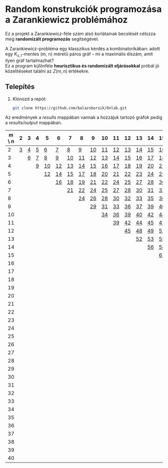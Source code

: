 # Random konstrukciók programozása a Zarankiewicz problémához

Ez a projekt a Zarankiewicz-féle szám alsó korlátainak becslését célozza meg **randomizált programozás** segítségével.

A Zarankiewicz-probléma egy klasszikus kérdés a kombinatorikában: adott egy $K_{s,t}$-mentes (m, n) méretű páros gráf – mi a maximális élszám, amit ilyen gráf tartalmazhat?  
Ez a program különféle **heurisztikus és randomizált eljárásokkal** próbál jó közelítéseket találni az $Z(m, n)$ értékekre.

## Telepítés

1. Klónozd a repót:
   ```bash
   git clone https://github.com/balazsborsik/Onlab.git
   ```

Az eredmények a *results* mappában vannak a hozzájuk tartozó gráfok pedig a *results/output* mappában.

| m \ n | 2 | 3 | 4 | 5 | 6 | 7 | 8 | 9 | 10 | 11 | 12 | 13 | 14 | 15 | 16 | 17 | 18 | 19 | 20 | 21 | 22 | 23 | 24 | 25 | 26 | 27 | 28 | 29 | 30 | 31 | 32 | 33 | 34 | 35 | 36 | 37 | 38 | 39 | 40 |
|---|---|---|---|---|---|---|---|---|---|---|---|---|---|---|---|---|---|---|---|---|---|---|---|---|---|---|---|---|---|---|---|---|---|---|---|---|---|---|---|
| 2 | [3](results/outputZ2_2_2_2_3.txt) | [4](results/outputZ2_3_2_2_4.txt) | [5](results/outputZ2_4_2_2_5.txt) | [6](results/outputZ2_5_2_2_6.txt) | [7](results/outputZ2_6_2_2_7.txt) | [8](results/outputZ2_7_2_2_8.txt) | [9](results/outputZ2_8_2_2_9.txt) | [10](results/outputZ2_9_2_2_10.txt) | [11](results/outputZ2_10_2_2_11.txt) | [12](results/outputZ2_11_2_2_12.txt) | [13](results/outputZ2_12_2_2_13.txt) | [14](results/outputZ2_13_2_2_14.txt) | [15](results/outputZ2_14_2_2_15.txt) | [16](results/outputZ2_15_2_2_16.txt) | [17](results/outputZ2_16_2_2_17.txt) | [18](results/outputZ2_17_2_2_18.txt) | [19](results/outputZ2_18_2_2_19.txt) | [20](results/outputZ2_19_2_2_20.txt) | [21](results/outputZ2_20_2_2_21.txt) | [22](results/outputZ2_21_2_2_22.txt) | [23](results/outputZ2_22_2_2_23.txt) | [24](results/outputZ2_23_2_2_24.txt) | [25](results/outputZ2_24_2_2_25.txt) | [26](results/outputZ2_25_2_2_26.txt) | [27](results/outputZ2_26_2_2_27.txt) | [28](results/outputZ2_27_2_2_28.txt) | [29](results/outputZ2_28_2_2_29.txt) | [30](results/outputZ2_29_2_2_30.txt) | [31](results/outputZ2_30_2_2_31.txt) | [32](results/outputZ2_31_2_2_32.txt) | [33](results/outputZ2_32_2_2_33.txt) | [34](results/outputZ2_33_2_2_34.txt) | [35](results/outputZ2_34_2_2_35.txt) | [36](results/outputZ2_35_2_2_36.txt) | [37](results/outputZ2_36_2_2_37.txt) | [38](results/outputZ2_37_2_2_38.txt) | [39](results/outputZ2_38_2_2_39.txt) | [40](results/outputZ2_39_2_2_40.txt) | [41](results/outputZ2_40_2_2_41.txt) |
| 3 |   | [6](results/outputZ3_3_2_2_6.txt) | [7](results/outputZ3_4_2_2_7.txt) | [8](results/outputZ3_5_2_2_8.txt) | [9](results/outputZ3_6_2_2_9.txt) | [10](results/outputZ3_7_2_2_10.txt) | [11](results/outputZ3_8_2_2_11.txt) | [12](results/outputZ3_9_2_2_12.txt) | [13](results/outputZ3_10_2_2_13.txt) | [14](results/outputZ3_11_2_2_14.txt) | [15](results/outputZ3_12_2_2_15.txt) | [16](results/outputZ3_13_2_2_16.txt) | [17](results/outputZ3_14_2_2_17.txt) | [18](results/outputZ3_15_2_2_18.txt) | [19](results/outputZ3_16_2_2_19.txt) | [20](results/outputZ3_17_2_2_20.txt) | [21](results/outputZ3_18_2_2_21.txt) | [22](results/outputZ3_19_2_2_22.txt) | [23](results/outputZ3_20_2_2_23.txt) | [24](results/outputZ3_21_2_2_24.txt) | [25](results/outputZ3_22_2_2_25.txt) | [26](results/outputZ3_23_2_2_26.txt) | [27](results/outputZ3_24_2_2_27.txt) | [28](results/outputZ3_25_2_2_28.txt) | [29](results/outputZ3_26_2_2_29.txt) | [30](results/outputZ3_27_2_2_30.txt) | [31](results/outputZ3_28_2_2_31.txt) | [32](results/outputZ3_29_2_2_32.txt) | [33](results/outputZ3_30_2_2_33.txt) | [34](results/outputZ3_31_2_2_34.txt) | [35](results/outputZ3_32_2_2_35.txt) | [36](results/outputZ3_33_2_2_36.txt) | [37](results/outputZ3_34_2_2_37.txt) | [38](results/outputZ3_35_2_2_38.txt) | [39](results/outputZ3_36_2_2_39.txt) | [40](results/outputZ3_37_2_2_40.txt) | [41](results/outputZ3_38_2_2_41.txt) | [42](results/outputZ3_39_2_2_42.txt) | [43](results/outputZ3_40_2_2_43.txt) |
| 4 |   |   | [9](results/outputZ4_4_2_2_9.txt) | [10](results/outputZ4_5_2_2_10.txt) | [12](results/outputZ4_6_2_2_12.txt) | [13](results/outputZ4_7_2_2_13.txt) | [14](results/outputZ4_8_2_2_14.txt) | [15](results/outputZ4_9_2_2_15.txt) | [16](results/outputZ4_10_2_2_16.txt) | [17](results/outputZ4_11_2_2_17.txt) | [18](results/outputZ4_12_2_2_18.txt) | [19](results/outputZ4_13_2_2_19.txt) | [20](results/outputZ4_14_2_2_20.txt) | [21](results/outputZ4_15_2_2_21.txt) | [22](results/outputZ4_16_2_2_22.txt) | [23](results/outputZ4_17_2_2_23.txt) | [24](results/outputZ4_18_2_2_24.txt) | [25](results/outputZ4_19_2_2_25.txt) | [26](results/outputZ4_20_2_2_26.txt) | [27](results/outputZ4_21_2_2_27.txt) | [28](results/outputZ4_22_2_2_28.txt) | [29](results/outputZ4_23_2_2_29.txt) | [30](results/outputZ4_24_2_2_30.txt) | [31](results/outputZ4_25_2_2_31.txt) | [32](results/outputZ4_26_2_2_32.txt) | [33](results/outputZ4_27_2_2_33.txt) | [34](results/outputZ4_28_2_2_34.txt) | [35](results/outputZ4_29_2_2_35.txt) | [36](results/outputZ4_30_2_2_36.txt) | [37](results/outputZ4_31_2_2_37.txt) | [38](results/outputZ4_32_2_2_38.txt) | [39](results/outputZ4_33_2_2_39.txt) | [40](results/outputZ4_34_2_2_40.txt) | [41](results/outputZ4_35_2_2_41.txt) | [42](results/outputZ4_36_2_2_42.txt) | [43](results/outputZ4_37_2_2_43.txt) | [44](results/outputZ4_38_2_2_44.txt) | [45](results/outputZ4_39_2_2_45.txt) | [46](results/outputZ4_40_2_2_46.txt) |
| 5 |   |   |   | [12](results/outputZ5_5_2_2_12.txt) | [14](results/outputZ5_6_2_2_14.txt) | [15](results/outputZ5_7_2_2_15.txt) | [17](results/outputZ5_8_2_2_17.txt) | [18](results/outputZ5_9_2_2_18.txt) | [20](results/outputZ5_10_2_2_20.txt) | [21](results/outputZ5_11_2_2_21.txt) | [22](results/outputZ5_12_2_2_22.txt) | [23](results/outputZ5_13_2_2_23.txt) | [24](results/outputZ5_14_2_2_24.txt) | [25](results/outputZ5_15_2_2_25.txt) | [26](results/outputZ5_16_2_2_26.txt) | [27](results/outputZ5_17_2_2_27.txt) | [28](results/outputZ5_18_2_2_28.txt) | [29](results/outputZ5_19_2_2_29.txt) | [30](results/outputZ5_20_2_2_30.txt) | [31](results/outputZ5_21_2_2_31.txt) | [32](results/outputZ5_22_2_2_32.txt) | [33](results/outputZ5_23_2_2_33.txt) | [34](results/outputZ5_24_2_2_34.txt) | [35](results/outputZ5_25_2_2_35.txt) | [36](results/outputZ5_26_2_2_36.txt) | [37](results/outputZ5_27_2_2_37.txt) | [38](results/outputZ5_28_2_2_38.txt) | [39](results/outputZ5_29_2_2_39.txt) | [40](results/outputZ5_30_2_2_40.txt) | [41](results/outputZ5_31_2_2_41.txt) | [42](results/outputZ5_32_2_2_42.txt) | [43](results/outputZ5_33_2_2_43.txt) | [44](results/outputZ5_34_2_2_44.txt) | [45](results/outputZ5_35_2_2_45.txt) | [46](results/outputZ5_36_2_2_46.txt) | [47](results/outputZ5_37_2_2_47.txt) | [48](results/outputZ5_38_2_2_48.txt) | [49](results/outputZ5_39_2_2_49.txt) | [50](results/outputZ5_40_2_2_50.txt) |
| 6 |   |   |   |   | [16](results/outputZ6_6_2_2_16.txt) | [18](results/outputZ6_7_2_2_18.txt) | [19](results/outputZ6_8_2_2_19.txt) | [21](results/outputZ6_9_2_2_21.txt) | [22](results/outputZ6_10_2_2_22.txt) | [24](results/outputZ6_11_2_2_24.txt) | [25](results/outputZ6_12_2_2_25.txt) | [27](results/outputZ6_13_2_2_27.txt) | [28](results/outputZ6_14_2_2_28.txt) | [30](results/outputZ6_15_2_2_30.txt) | [31](results/outputZ6_16_2_2_31.txt) | [32](results/outputZ6_17_2_2_32.txt) | [33](results/outputZ6_18_2_2_33.txt) | [34](results/outputZ6_19_2_2_34.txt) | [35](results/outputZ6_20_2_2_35.txt) | [36](results/outputZ6_21_2_2_36.txt) | [37](results/outputZ6_22_2_2_37.txt) | [38](results/outputZ6_23_2_2_38.txt) | [39](results/outputZ6_24_2_2_39.txt) | [40](results/outputZ6_25_2_2_40.txt) | [41](results/outputZ6_26_2_2_41.txt) | [42](results/outputZ6_27_2_2_42.txt) | [43](results/outputZ6_28_2_2_43.txt) | [44](results/outputZ6_29_2_2_44.txt) | [45](results/outputZ6_30_2_2_45.txt) | [46](results/outputZ6_31_2_2_46.txt) | [47](results/outputZ6_32_2_2_47.txt) | [48](results/outputZ6_33_2_2_48.txt) | [49](results/outputZ6_34_2_2_49.txt) | [50](results/outputZ6_35_2_2_50.txt) | [51](results/outputZ6_36_2_2_51.txt) | [52](results/outputZ6_37_2_2_52.txt) | [53](results/outputZ6_38_2_2_53.txt) | [54](results/outputZ6_39_2_2_54.txt) | [55](results/outputZ6_40_2_2_55.txt) |
| 7 |   |   |   |   |   | [21](results/outputZ7_7_2_2_21.txt) | [22](results/outputZ7_8_2_2_22.txt) | [24](results/outputZ7_9_2_2_24.txt) | [25](results/outputZ7_10_2_2_25.txt) | [27](results/outputZ7_11_2_2_27.txt) | [28](results/outputZ7_12_2_2_28.txt) | [30](results/outputZ7_13_2_2_30.txt) | [31](results/outputZ7_14_2_2_31.txt) | [33](results/outputZ7_15_2_2_33.txt) | [34](results/outputZ7_16_2_2_34.txt) | [36](results/outputZ7_17_2_2_36.txt) | [37](results/outputZ7_18_2_2_37.txt) | [39](results/outputZ7_19_2_2_39.txt) | [40](results/outputZ7_20_2_2_40.txt) | [42](results/outputZ7_21_2_2_42.txt) | [43](results/outputZ7_22_2_2_43.txt) | [44](results/outputZ7_23_2_2_44.txt) | [45](results/outputZ7_24_2_2_45.txt) | [46](results/outputZ7_25_2_2_46.txt) | [47](results/outputZ7_26_2_2_47.txt) | [48](results/outputZ7_27_2_2_48.txt) | [49](results/outputZ7_28_2_2_49.txt) | [50](results/outputZ7_29_2_2_50.txt) | [51](results/outputZ7_30_2_2_51.txt) | [52](results/outputZ7_31_2_2_52.txt) | [53](results/outputZ7_32_2_2_53.txt) | [54](results/outputZ7_33_2_2_54.txt) | [55](results/outputZ7_34_2_2_55.txt) | [56](results/outputZ7_35_2_2_56.txt) | [57](results/outputZ7_36_2_2_57.txt) | [58](results/outputZ7_37_2_2_58.txt) | [59](results/outputZ7_38_2_2_59.txt) | [60](results/outputZ7_39_2_2_60.txt) | [61](results/outputZ7_40_2_2_61.txt) |
| 8 |   |   |   |   |   |   | [24](results/outputZ8_8_2_2_24.txt) | [26](results/outputZ8_9_2_2_26.txt) | [28](results/outputZ8_10_2_2_28.txt) | [30](results/outputZ8_11_2_2_30.txt) | [32](results/outputZ8_12_2_2_32.txt) | [33](results/outputZ8_13_2_2_33.txt) | [35](results/outputZ8_14_2_2_35.txt) | [36](results/outputZ8_15_2_2_36.txt) | [38](results/outputZ8_16_2_2_38.txt) | [39](results/outputZ8_17_2_2_39.txt) | [41](results/outputZ8_18_2_2_41.txt) | [42](results/outputZ8_19_2_2_42.txt) | [44](results/outputZ8_20_2_2_44.txt) | [45](results/outputZ8_21_2_2_45.txt) | [47](results/outputZ8_22_2_2_47.txt) | [48](results/outputZ8_23_2_2_48.txt) | [50](results/outputZ8_24_2_2_50.txt) | [51](results/outputZ8_25_2_2_51.txt) | [53](results/outputZ8_26_2_2_53.txt) | [54](results/outputZ8_27_2_2_54.txt) | [56](results/outputZ8_28_2_2_56.txt) | [57](results/outputZ8_29_2_2_57.txt) | [58](results/outputZ8_30_2_2_58.txt) | [59](results/outputZ8_31_2_2_59.txt) | [60](results/outputZ8_32_2_2_60.txt) | [61](results/outputZ8_33_2_2_61.txt) | [62](results/outputZ8_34_2_2_62.txt) | [63](results/outputZ8_35_2_2_63.txt) | [64](results/outputZ8_36_2_2_64.txt) | [65](results/outputZ8_37_2_2_65.txt) | [66](results/outputZ8_38_2_2_66.txt) | [67](results/outputZ8_39_2_2_67.txt) | [68](results/outputZ8_40_2_2_68.txt) |
| 9 |   |   |   |   |   |   |   | [29](results/outputZ9_9_2_2_29.txt) | [31](results/outputZ9_10_2_2_31.txt) | [33](results/outputZ9_11_2_2_33.txt) | [36](results/outputZ9_12_2_2_36.txt) | [37](results/outputZ9_13_2_2_37.txt) | [39](results/outputZ9_14_2_2_39.txt) | [40](results/outputZ9_15_2_2_40.txt) | [42](results/outputZ9_16_2_2_42.txt) | [43](results/outputZ9_17_2_2_43.txt) | [45](results/outputZ9_18_2_2_45.txt) | [46](results/outputZ9_19_2_2_46.txt) | [48](results/outputZ9_20_2_2_48.txt) | [49](results/outputZ9_21_2_2_49.txt) | [51](results/outputZ9_22_2_2_51.txt) | [52](results/outputZ9_23_2_2_52.txt) | [54](results/outputZ9_24_2_2_54.txt) | [55](results/outputZ9_25_2_2_55.txt) | [57](results/outputZ9_26_2_2_57.txt) | [58](results/outputZ9_27_2_2_58.txt) | [60](results/outputZ9_28_2_2_60.txt) | [61](results/outputZ9_29_2_2_61.txt) | [63](results/outputZ9_30_2_2_63.txt) | [64](results/outputZ9_31_2_2_64.txt) | [66](results/outputZ9_32_2_2_66.txt) | [67](results/outputZ9_33_2_2_67.txt) | [69](results/outputZ9_34_2_2_69.txt) | [70](results/outputZ9_35_2_2_70.txt) | [72](results/outputZ9_36_2_2_72.txt) | [73](results/outputZ9_37_2_2_73.txt) | [74](results/outputZ9_38_2_2_74.txt) | [75](results/outputZ9_39_2_2_75.txt) | [76](results/outputZ9_40_2_2_76.txt) |
| 10 |   |   |   |   |   |   |   |   | [34](results/outputZ10_10_2_2_34.txt) | [36](results/outputZ10_11_2_2_36.txt) | [39](results/outputZ10_12_2_2_39.txt) | [40](results/outputZ10_13_2_2_40.txt) | [42](results/outputZ10_14_2_2_42.txt) | [44](results/outputZ10_15_2_2_44.txt) | [46](results/outputZ10_16_2_2_46.txt) | [47](results/outputZ10_17_2_2_47.txt) | [49](results/outputZ10_18_2_2_49.txt) | [51](results/outputZ10_19_2_2_51.txt) | [52](results/outputZ10_20_2_2_52.txt) | [54](results/outputZ10_21_2_2_54.txt) | [55](results/outputZ10_22_2_2_55.txt) | [57](results/outputZ10_23_2_2_57.txt) | [58](results/outputZ10_24_2_2_58.txt) | [60](results/outputZ10_25_2_2_60.txt) | [61](results/outputZ10_26_2_2_61.txt) | [63](results/outputZ10_27_2_2_63.txt) | [64](results/outputZ10_28_2_2_64.txt) | [66](results/outputZ10_29_2_2_66.txt) | [67](results/outputZ10_30_2_2_67.txt) | [69](results/outputZ10_31_2_2_69.txt) | [70](results/outputZ10_32_2_2_70.txt) | [72](results/outputZ10_33_2_2_72.txt) | [73](results/outputZ10_34_2_2_73.txt) | [75](results/outputZ10_35_2_2_75.txt) | [76](results/outputZ10_36_2_2_76.txt) | [78](results/outputZ10_37_2_2_78.txt) | [79](results/outputZ10_38_2_2_79.txt) | [81](results/outputZ10_39_2_2_81.txt) | [82](results/outputZ10_40_2_2_82.txt) |
| 11 |   |   |   |   |   |   |   |   |   | [39](results/outputZ11_11_2_2_39.txt) | [42](results/outputZ11_12_2_2_42.txt) | [44](results/outputZ11_13_2_2_44.txt) | [45](results/outputZ11_14_2_2_45.txt) | [47](results/outputZ11_15_2_2_47.txt) | [50](results/outputZ11_16_2_2_50.txt) | [51](results/outputZ11_17_2_2_51.txt) | [53](results/outputZ11_18_2_2_53.txt) | [55](results/outputZ11_19_2_2_55.txt) | [57](results/outputZ11_20_2_2_57.txt) | [59](results/outputZ11_21_2_2_59.txt) | [60](results/outputZ11_22_2_2_60.txt) | [62](results/outputZ11_23_2_2_62.txt) | [63](results/outputZ11_24_2_2_63.txt) | [65](results/outputZ11_25_2_2_65.txt) | [66](results/outputZ11_26_2_2_66.txt) | [68](results/outputZ11_27_2_2_68.txt) | [69](results/outputZ11_28_2_2_69.txt) | [71](results/outputZ11_29_2_2_71.txt) | [72](results/outputZ11_30_2_2_72.txt) | [74](results/outputZ11_31_2_2_74.txt) | [75](results/outputZ11_32_2_2_75.txt) | [77](results/outputZ11_33_2_2_77.txt) | [78](results/outputZ11_34_2_2_78.txt) | [80](results/outputZ11_35_2_2_80.txt) | [81](results/outputZ11_36_2_2_81.txt) | [83](results/outputZ11_37_2_2_83.txt) | [84](results/outputZ11_38_2_2_84.txt) | [86](results/outputZ11_39_2_2_86.txt) | [87](results/outputZ11_40_2_2_87.txt) |
| 12 |   |   |   |   |   |   |   |   |   |   | [45](results/outputZ12_12_2_2_45.txt) | [48](results/outputZ12_13_2_2_48.txt) | [49](results/outputZ12_14_2_2_49.txt) | [51](results/outputZ12_15_2_2_51.txt) | [53](results/outputZ12_16_2_2_53.txt) | [55](results/outputZ12_17_2_2_55.txt) | [57](results/outputZ12_18_2_2_57.txt) | [60](results/outputZ12_19_2_2_60.txt) | [61](results/outputZ12_20_2_2_61.txt) | [63](results/outputZ12_21_2_2_63.txt) | [65](results/outputZ12_22_2_2_65.txt) | [66](results/outputZ12_23_2_2_66.txt) | [68](results/outputZ12_24_2_2_68.txt) | [70](results/outputZ12_25_2_2_70.txt) | [72](results/outputZ12_26_2_2_72.txt) | [73](results/outputZ12_27_2_2_73.txt) | [75](results/outputZ12_28_2_2_75.txt) | [76](results/outputZ12_29_2_2_76.txt) | [78](results/outputZ12_30_2_2_78.txt) | [79](results/outputZ12_31_2_2_79.txt) | [81](results/outputZ12_32_2_2_81.txt) | [82](results/outputZ12_33_2_2_82.txt) | [84](results/outputZ12_34_2_2_84.txt) | [85](results/outputZ12_35_2_2_85.txt) | [87](results/outputZ12_36_2_2_87.txt) | [88](results/outputZ12_37_2_2_88.txt) | [90](results/outputZ12_38_2_2_90.txt) | [91](results/outputZ12_39_2_2_91.txt) | [93](results/outputZ12_40_2_2_93.txt) |
| 13 |   |   |   |   |   |   |   |   |   |   |   | [52](results/outputZ13_13_2_2_52.txt) | [53](results/outputZ13_14_2_2_53.txt) | [55](results/outputZ13_15_2_2_55.txt) | [57](results/outputZ13_16_2_2_57.txt) | [59](results/outputZ13_17_2_2_59.txt) | [61](results/outputZ13_18_2_2_61.txt) | [64](results/outputZ13_19_2_2_64.txt) | [66](results/outputZ13_20_2_2_66.txt) | [67](results/outputZ13_21_2_2_67.txt) | [69](results/outputZ13_22_2_2_69.txt) | [71](results/outputZ13_23_2_2_71.txt) | [73](results/outputZ13_24_2_2_73.txt) | [75](results/outputZ13_25_2_2_75.txt) | [78](results/outputZ13_26_2_2_78.txt) | [79](results/outputZ13_27_2_2_79.txt) | [81](results/outputZ13_28_2_2_81.txt) | [82](results/outputZ13_29_2_2_82.txt) | [84](results/outputZ13_30_2_2_84.txt) | [85](results/outputZ13_31_2_2_85.txt) | [87](results/outputZ13_32_2_2_87.txt) | [88](results/outputZ13_33_2_2_88.txt) | [90](results/outputZ13_34_2_2_90.txt) | [91](results/outputZ13_35_2_2_91.txt) | [93](results/outputZ13_36_2_2_93.txt) | [94](results/outputZ13_37_2_2_94.txt) | [96](results/outputZ13_38_2_2_96.txt) | [97](results/outputZ13_39_2_2_97.txt) | [99](results/outputZ13_40_2_2_99.txt) |
| 14 |   |   |   |   |   |   |   |   |   |   |   |   | [56](results/outputZ14_14_2_2_56.txt) | [58](results/outputZ14_15_2_2_58.txt) | [60](results/outputZ14_16_2_2_60.txt) | [63](results/outputZ14_17_2_2_63.txt) | [65](results/outputZ14_18_2_2_65.txt) | [68](results/outputZ14_19_2_2_68.txt) | [70](results/outputZ14_20_2_2_70.txt) | [72](results/outputZ14_21_2_2_72.txt) | [73](results/outputZ14_22_2_2_73.txt) | [75](results/outputZ14_23_2_2_75.txt) | [78](results/outputZ14_24_2_2_78.txt) | [80](results/outputZ14_25_2_2_80.txt) | [82](results/outputZ14_26_2_2_82.txt) | [84](results/outputZ14_27_2_2_84.txt) | [85](results/outputZ14_28_2_2_85.txt) | [87](results/outputZ14_29_2_2_87.txt) | [89](results/outputZ14_30_2_2_89.txt) | [91](results/outputZ14_31_2_2_91.txt) | [92](results/outputZ14_32_2_2_92.txt) | [94](results/outputZ14_33_2_2_94.txt) | [96](results/outputZ14_34_2_2_96.txt) | [98](results/outputZ14_35_2_2_98.txt) | [99](results/outputZ14_36_2_2_99.txt) | [101](results/outputZ14_37_2_2_101.txt) | [102](results/outputZ14_38_2_2_102.txt) | [104](results/outputZ14_39_2_2_104.txt) | [105](results/outputZ14_40_2_2_105.txt) |
| 15 |   |   |   |   |   |   |   |   |   |   |   |   |   | [61](results/outputZ15_15_2_2_61.txt) | [64](results/outputZ15_16_2_2_64.txt) | [67](results/outputZ15_17_2_2_67.txt) | [69](results/outputZ15_18_2_2_69.txt) | [72](results/outputZ15_19_2_2_72.txt) | [75](results/outputZ15_20_2_2_75.txt) | [77](results/outputZ15_21_2_2_77.txt) | [78](results/outputZ15_22_2_2_78.txt) | [80](results/outputZ15_23_2_2_80.txt) | [82](results/outputZ15_24_2_2_82.txt) | [85](results/outputZ15_25_2_2_85.txt) | [86](results/outputZ15_26_2_2_86.txt) | [88](results/outputZ15_27_2_2_88.txt) | [90](results/outputZ15_28_2_2_90.txt) | [92](results/outputZ15_29_2_2_92.txt) | [95](results/outputZ15_30_2_2_95.txt) | [96](results/outputZ15_31_2_2_96.txt) | [98](results/outputZ15_32_2_2_98.txt) | [100](results/outputZ15_33_2_2_100.txt) | [102](results/outputZ15_34_2_2_102.txt) | [105](results/outputZ15_35_2_2_105.txt) | [106](results/outputZ15_36_2_2_106.txt) | [108](results/outputZ15_37_2_2_108.txt) | [109](results/outputZ15_38_2_2_109.txt) | [111](results/outputZ15_39_2_2_111.txt) | [112](results/outputZ15_40_2_2_112.txt) |
| 16 |   |   |   |   |   |   |   |   |   |   |   |   |   |   | [67](results/outputZ16_16_2_2_67.txt) | [70](results/outputZ16_17_2_2_70.txt) | [73](results/outputZ16_18_2_2_73.txt) | [76](results/outputZ16_19_2_2_76.txt) | [80](results/outputZ16_20_2_2_80.txt) | [81](results/outputZ16_21_2_2_81.txt) | [83](results/outputZ16_22_2_2_83.txt) | [85](results/outputZ16_23_2_2_85.txt) | [87](results/outputZ16_24_2_2_87.txt) | [90](results/outputZ16_25_2_2_90.txt) | [91](results/outputZ16_26_2_2_91.txt) | [93](results/outputZ16_27_2_2_93.txt) | [95](results/outputZ16_28_2_2_95.txt) | [97](results/outputZ16_29_2_2_97.txt) | [100](results/outputZ16_30_2_2_100.txt) | [102](results/outputZ16_31_2_2_102.txt) | [103](results/outputZ16_32_2_2_103.txt) | [106](results/outputZ16_33_2_2_106.txt) | [108](results/outputZ16_34_2_2_108.txt) | [110](results/outputZ16_35_2_2_110.txt) | [111](results/outputZ16_36_2_2_111.txt) | [113](results/outputZ16_37_2_2_113.txt) | [115](results/outputZ16_38_2_2_115.txt) | [117](results/outputZ16_39_2_2_117.txt) | [118](results/outputZ16_40_2_2_118.txt) |
| 17 |   |   |   |   |   |   |   |   |   |   |   |   |   |   |   | [74](results/outputZ17_17_2_2_74.txt) | [77](results/outputZ17_18_2_2_77.txt) | [80](results/outputZ17_19_2_2_80.txt) | [84](results/outputZ17_20_2_2_84.txt) | [85](results/outputZ17_21_2_2_85.txt) | [87](results/outputZ17_22_2_2_87.txt) | [89](results/outputZ17_23_2_2_89.txt) | [91](results/outputZ17_24_2_2_91.txt) | [94](results/outputZ17_25_2_2_94.txt) | [96](results/outputZ17_26_2_2_96.txt) | [98](results/outputZ17_27_2_2_98.txt) | [101](results/outputZ17_28_2_2_101.txt) | [102](results/outputZ17_29_2_2_102.txt) | [105](results/outputZ17_30_2_2_105.txt) | [107](results/outputZ17_31_2_2_107.txt) | [109](results/outputZ17_32_2_2_109.txt) | [111](results/outputZ17_33_2_2_111.txt) | [113](results/outputZ17_34_2_2_113.txt) | [115](results/outputZ17_35_2_2_115.txt) | [117](results/outputZ17_36_2_2_117.txt) | [119](results/outputZ17_37_2_2_119.txt) | [121](results/outputZ17_38_2_2_121.txt) | [123](results/outputZ17_39_2_2_123.txt) | [125](results/outputZ17_40_2_2_125.txt) |
| 18 |   |   |   |   |   |   |   |   |   |   |   |   |   |   |   |   | [81](results/outputZ18_18_2_2_81.txt) | [84](results/outputZ18_19_2_2_84.txt) | [88](results/outputZ18_20_2_2_88.txt) | [90](results/outputZ18_21_2_2_90.txt) | [91](results/outputZ18_22_2_2_91.txt) | [93](results/outputZ18_23_2_2_93.txt) | [96](results/outputZ18_24_2_2_96.txt) | [99](results/outputZ18_25_2_2_99.txt) | [101](results/outputZ18_26_2_2_101.txt) | [103](results/outputZ18_27_2_2_103.txt) | [106](results/outputZ18_28_2_2_106.txt) | [108](results/outputZ18_29_2_2_108.txt) | [109](results/outputZ18_30_2_2_109.txt) | [112](results/outputZ18_31_2_2_112.txt) | [114](results/outputZ18_32_2_2_114.txt) | [116](results/outputZ18_33_2_2_116.txt) | [118](results/outputZ18_34_2_2_118.txt) | [120](results/outputZ18_35_2_2_120.txt) | [123](results/outputZ18_36_2_2_123.txt) | [124](results/outputZ18_37_2_2_124.txt) | [127](results/outputZ18_38_2_2_127.txt) | [128](results/outputZ18_39_2_2_128.txt) | [130](results/outputZ18_40_2_2_130.txt) |
| 19 |   |   |   |   |   |   |   |   |   |   |   |   |   |   |   |   |   | [88](results/outputZ19_19_2_2_88.txt) | [92](results/outputZ19_20_2_2_92.txt) | [95](results/outputZ19_21_2_2_95.txt) | [96](results/outputZ19_22_2_2_96.txt) | [98](results/outputZ19_23_2_2_98.txt) | [100](results/outputZ19_24_2_2_100.txt) | [103](results/outputZ19_25_2_2_103.txt) | [106](results/outputZ19_26_2_2_106.txt) | [108](results/outputZ19_27_2_2_108.txt) | [111](results/outputZ19_28_2_2_111.txt) | [114](results/outputZ19_29_2_2_114.txt) | [115](results/outputZ19_30_2_2_115.txt) | [117](results/outputZ19_31_2_2_117.txt) | [119](results/outputZ19_32_2_2_119.txt) | [121](results/outputZ19_33_2_2_121.txt) | [124](results/outputZ19_34_2_2_124.txt) | [126](results/outputZ19_35_2_2_126.txt) | [129](results/outputZ19_36_2_2_129.txt) | [130](results/outputZ19_37_2_2_130.txt) | [132](results/outputZ19_38_2_2_132.txt) | [134](results/outputZ19_39_2_2_134.txt) | [136](results/outputZ19_40_2_2_136.txt) |
| 20 |   |   |   |   |   |   |   |   |   |   |   |   |   |   |   |   |   |   | [96](results/outputZ20_20_2_2_96.txt) | [100](results/outputZ20_21_2_2_100.txt) | [101](results/outputZ20_22_2_2_101.txt) | [103](results/outputZ20_23_2_2_103.txt) | [105](results/outputZ20_24_2_2_105.txt) | [108](results/outputZ20_25_2_2_108.txt) | [111](results/outputZ20_26_2_2_111.txt) | [113](results/outputZ20_27_2_2_113.txt) | [116](results/outputZ20_28_2_2_116.txt) | [120](results/outputZ20_29_2_2_120.txt) | [121](results/outputZ20_30_2_2_121.txt) | [123](results/outputZ20_31_2_2_123.txt) | [125](results/outputZ20_32_2_2_125.txt) | [127](results/outputZ20_33_2_2_127.txt) | [129](results/outputZ20_34_2_2_129.txt) | [131](results/outputZ20_35_2_2_131.txt) | [135](results/outputZ20_36_2_2_135.txt) | [136](results/outputZ20_37_2_2_136.txt) | [138](results/outputZ20_38_2_2_138.txt) | [140](results/outputZ20_39_2_2_140.txt) | [142](results/outputZ20_40_2_2_142.txt) |
| 21 |   |   |   |   |   |   |   |   |   |   |   |   |   |   |   |   |   |   |   | [105](results/outputZ21_21_2_2_105.txt) | [106](results/outputZ21_22_2_2_106.txt) | [108](results/outputZ21_23_2_2_108.txt) | [110](results/outputZ21_24_2_2_110.txt) | [112](results/outputZ21_25_2_2_112.txt) | [116](results/outputZ21_26_2_2_116.txt) | [118](results/outputZ21_27_2_2_118.txt) | [121](results/outputZ21_28_2_2_121.txt) | [125](results/outputZ21_29_2_2_125.txt) | [126](results/outputZ21_30_2_2_126.txt) | [128](results/outputZ21_31_2_2_128.txt) | [130](results/outputZ21_32_2_2_130.txt) | [132](results/outputZ21_33_2_2_132.txt) | [135](results/outputZ21_34_2_2_135.txt) | [137](results/outputZ21_35_2_2_137.txt) | [141](results/outputZ21_36_2_2_141.txt) | [142](results/outputZ21_37_2_2_142.txt) | [144](results/outputZ21_38_2_2_144.txt) | [147](results/outputZ21_39_2_2_147.txt) | [149](results/outputZ21_40_2_2_149.txt) |
| 22 |   |   |   |   |   |   |   |   |   |   |   |   |   |   |   |   |   |   |   |   | [108](results/outputZ22_22_2_2_108.txt) | [110](results/outputZ22_23_2_2_110.txt) | [114](results/outputZ22_24_2_2_114.txt) | [117](results/outputZ22_25_2_2_117.txt) | [120](results/outputZ22_26_2_2_120.txt) | [123](results/outputZ22_27_2_2_123.txt) | [126](results/outputZ22_28_2_2_126.txt) | [130](results/outputZ22_29_2_2_130.txt) | [132](results/outputZ22_30_2_2_132.txt) | [133](results/outputZ22_31_2_2_133.txt) | [136](results/outputZ22_32_2_2_136.txt) | [138](results/outputZ22_33_2_2_138.txt) | [140](results/outputZ22_34_2_2_140.txt) | [143](results/outputZ22_35_2_2_143.txt) | [147](results/outputZ22_36_2_2_147.txt) | [148](results/outputZ22_37_2_2_148.txt) | [150](results/outputZ22_38_2_2_150.txt) | [153](results/outputZ22_39_2_2_153.txt) | [155](results/outputZ22_40_2_2_155.txt) |
| 23 |   |   |   |   |   |   |   |   |   |   |   |   |   |   |   |   |   |   |   |   |   | [115](results/outputZ23_23_2_2_115.txt) | [118](results/outputZ23_24_2_2_118.txt) | [121](results/outputZ23_25_2_2_121.txt) | [125](results/outputZ23_26_2_2_125.txt) | [128](results/outputZ23_27_2_2_128.txt) | [131](results/outputZ23_28_2_2_131.txt) | [135](results/outputZ23_29_2_2_135.txt) | [138](results/outputZ23_30_2_2_138.txt) | [139](results/outputZ23_31_2_2_139.txt) | [141](results/outputZ23_32_2_2_141.txt) | [143](results/outputZ23_33_2_2_143.txt) | [146](results/outputZ23_34_2_2_146.txt) | [148](results/outputZ23_35_2_2_148.txt) | [151](results/outputZ23_36_2_2_151.txt) | [154](results/outputZ23_37_2_2_154.txt) | [156](results/outputZ23_38_2_2_156.txt) | [159](results/outputZ23_39_2_2_159.txt) | [161](results/outputZ23_40_2_2_161.txt) |
| 24 |   |   |   |   |   |   |   |   |   |   |   |   |   |   |   |   |   |   |   |   |   |   | [122](results/outputZ24_24_2_2_122.txt) | [126](results/outputZ24_25_2_2_126.txt) | [129](results/outputZ24_26_2_2_129.txt) | [133](results/outputZ24_27_2_2_133.txt) | [136](results/outputZ24_28_2_2_136.txt) | [140](results/outputZ24_29_2_2_140.txt) | [144](results/outputZ24_30_2_2_144.txt) | [145](results/outputZ24_31_2_2_145.txt) | [147](results/outputZ24_32_2_2_147.txt) | [149](results/outputZ24_33_2_2_149.txt) | [151](results/outputZ24_34_2_2_151.txt) | [154](results/outputZ24_35_2_2_154.txt) | [156](results/outputZ24_36_2_2_156.txt) | [158](results/outputZ24_37_2_2_158.txt) | [161](results/outputZ24_38_2_2_161.txt) | [164](results/outputZ24_39_2_2_164.txt) | [166](results/outputZ24_40_2_2_166.txt) |
| 25 |   |   |   |   |   |   |   |   |   |   |   |   |   |   |   |   |   |   |   |   |   |   |   | [130](results/outputZ25_25_2_2_130.txt) | [134](results/outputZ25_26_2_2_134.txt) | [138](results/outputZ25_27_2_2_138.txt) | [141](results/outputZ25_28_2_2_141.txt) | [145](results/outputZ25_29_2_2_145.txt) | [150](results/outputZ25_30_2_2_150.txt) | [151](results/outputZ25_31_2_2_151.txt) | [153](results/outputZ25_32_2_2_153.txt) | [155](results/outputZ25_33_2_2_155.txt) | [157](results/outputZ25_34_2_2_157.txt) | [160](results/outputZ25_35_2_2_160.txt) | [162](results/outputZ25_36_2_2_162.txt) | [164](results/outputZ25_37_2_2_164.txt) | [167](results/outputZ25_38_2_2_167.txt) | [170](results/outputZ25_39_2_2_170.txt) | [172](results/outputZ25_40_2_2_172.txt) |
| 26 |   |   |   |   |   |   |   |   |   |   |   |   |   |   |   |   |   |   |   |   |   |   |   |   | [138](results/outputZ26_26_2_2_138.txt) | [142](results/outputZ26_27_2_2_142.txt) | [146](results/outputZ26_28_2_2_146.txt) | [150](results/outputZ26_29_2_2_150.txt) | [155](results/outputZ26_30_2_2_155.txt) | [156](results/outputZ26_31_2_2_156.txt) | [158](results/outputZ26_32_2_2_158.txt) | [161](results/outputZ26_33_2_2_161.txt) | [163](results/outputZ26_34_2_2_163.txt) | [165](results/outputZ26_35_2_2_165.txt) | [168](results/outputZ26_36_2_2_168.txt) | [170](results/outputZ26_37_2_2_170.txt) | [172](results/outputZ26_38_2_2_172.txt) | [176](results/outputZ26_39_2_2_176.txt) | [178](results/outputZ26_40_2_2_178.txt) |
| 27 |   |   |   |   |   |   |   |   |   |   |   |   |   |   |   |   |   |   |   |   |   |   |   |   |   | [147](results/outputZ27_27_2_2_147.txt) | [151](results/outputZ27_28_2_2_151.txt) | [155](results/outputZ27_29_2_2_155.txt) | [160](results/outputZ27_30_2_2_160.txt) | [162](results/outputZ27_31_2_2_162.txt) | [163](results/outputZ27_32_2_2_163.txt) | [166](results/outputZ27_33_2_2_166.txt) | [168](results/outputZ27_34_2_2_168.txt) | [170](results/outputZ27_35_2_2_170.txt) | [173](results/outputZ27_36_2_2_173.txt) | [175](results/outputZ27_37_2_2_175.txt) | [178](results/outputZ27_38_2_2_178.txt) | [181](results/outputZ27_39_2_2_181.txt) | [184](results/outputZ27_40_2_2_184.txt) |
| 28 |   |   |   |   |   |   |   |   |   |   |   |   |   |   |   |   |   |   |   |   |   |   |   |   |   |   | [156](results/outputZ28_28_2_2_156.txt) | [160](results/outputZ28_29_2_2_160.txt) | [165](results/outputZ28_30_2_2_165.txt) | [168](results/outputZ28_31_2_2_168.txt) | [169](results/outputZ28_32_2_2_169.txt) | [171](results/outputZ28_33_2_2_171.txt) | [174](results/outputZ28_34_2_2_174.txt) | [176](results/outputZ28_35_2_2_176.txt) | [178](results/outputZ28_36_2_2_178.txt) | [181](results/outputZ28_37_2_2_181.txt) | [183](results/outputZ28_38_2_2_183.txt) | [187](results/outputZ28_39_2_2_187.txt) | [190](results/outputZ28_40_2_2_190.txt) |
| 29 |   |   |   |   |   |   |   |   |   |   |   |   |   |   |   |   |   |   |   |   |   |   |   |   |   |   |   | [165](results/outputZ29_29_2_2_165.txt) | [170](results/outputZ29_30_2_2_170.txt) | [174](results/outputZ29_31_2_2_174.txt) | [175](results/outputZ29_32_2_2_175.txt) | [177](results/outputZ29_33_2_2_177.txt) | [180](results/outputZ29_34_2_2_180.txt) | [182](results/outputZ29_35_2_2_182.txt) | [184](results/outputZ29_36_2_2_184.txt) | [187](results/outputZ29_37_2_2_187.txt) | [189](results/outputZ29_38_2_2_189.txt) | [192](results/outputZ29_39_2_2_192.txt) | [195](results/outputZ29_40_2_2_195.txt) |
| 30 |   |   |   |   |   |   |   |   |   |   |   |   |   |   |   |   |   |   |   |   |   |   |   |   |   |   |   |   | [175](results/outputZ30_30_2_2_175.txt) | [180](results/outputZ30_31_2_2_180.txt) | [181](results/outputZ30_32_2_2_181.txt) | [183](results/outputZ30_33_2_2_183.txt) | [186](results/outputZ30_34_2_2_186.txt) | [188](results/outputZ30_35_2_2_188.txt) | [190](results/outputZ30_36_2_2_190.txt) | [193](results/outputZ30_37_2_2_193.txt) | [195](results/outputZ30_38_2_2_195.txt) | [198](results/outputZ30_39_2_2_198.txt) | [201](results/outputZ30_40_2_2_201.txt) |
| 31 |   |   |   |   |   |   |   |   |   |   |   |   |   |   |   |   |   |   |   |   |   |   |   |   |   |   |   |   |   | [186](results/outputZ31_31_2_2_186.txt) | [187](results/outputZ31_32_2_2_187.txt) | [189](results/outputZ31_33_2_2_189.txt) | [192](results/outputZ31_34_2_2_192.txt) | [194](results/outputZ31_35_2_2_194.txt) | [196](results/outputZ31_36_2_2_196.txt) | [199](results/outputZ31_37_2_2_199.txt) | [201](results/outputZ31_38_2_2_201.txt) | [204](results/outputZ31_39_2_2_204.txt) | [207](results/outputZ31_40_2_2_207.txt) |
| 32 |   |   |   |   |   |   |   |   |   |   |   |   |   |   |   |   |   |   |   |   |   |   |   |   |   |   |   |   |   |   | [189](results/outputZ32_32_2_2_189.txt) | [191](results/outputZ32_33_2_2_191.txt) | [194](results/outputZ32_34_2_2_194.txt) | [196](results/outputZ32_35_2_2_196.txt) | [200](results/outputZ32_36_2_2_200.txt) | [203](results/outputZ32_37_2_2_203.txt) | [206](results/outputZ32_38_2_2_206.txt) | [208](results/outputZ32_39_2_2_208.txt) | [212](results/outputZ32_40_2_2_212.txt) |
| 33 |   |   |   |   |   |   |   |   |   |   |   |   |   |   |   |   |   |   |   |   |   |   |   |   |   |   |   |   |   |   |   | [195](results/outputZ33_33_2_2_195.txt) | [198](results/outputZ33_34_2_2_198.txt) | [201](results/outputZ33_35_2_2_201.txt) | [204](results/outputZ33_36_2_2_204.txt) | [207](results/outputZ33_37_2_2_207.txt) | [210](results/outputZ33_38_2_2_210.txt) | [213](results/outputZ33_39_2_2_213.txt) | [217](results/outputZ33_40_2_2_217.txt) |
| 34 |   |   |   |   |   |   |   |   |   |   |   |   |   |   |   |   |   |   |   |   |   |   |   |   |   |   |   |   |   |   |   |   | [202](results/outputZ34_34_2_2_202.txt) | [207](results/outputZ34_35_2_2_207.txt) | [210](results/outputZ34_36_2_2_210.txt) | [213](results/outputZ34_37_2_2_213.txt) | [216](results/outputZ34_38_2_2_216.txt) | [218](results/outputZ34_39_2_2_218.txt) | [222](results/outputZ34_40_2_2_222.txt) |
| 35 |   |   |   |   |   |   |   |   |   |   |   |   |   |   |   |   |   |   |   |   |   |   |   |   |   |   |   |   |   |   |   |   |   | [213](results/outputZ35_35_2_2_213.txt) | [216](results/outputZ35_36_2_2_216.txt) | [219](results/outputZ35_37_2_2_219.txt) | [222](results/outputZ35_38_2_2_222.txt) | [225](results/outputZ35_39_2_2_225.txt) | [228](results/outputZ35_40_2_2_228.txt) |
| 36 |   |   |   |   |   |   |   |   |   |   |   |   |   |   |   |   |   |   |   |   |   |   |   |   |   |   |   |   |   |   |   |   |   |   | [221](results/outputZ36_36_2_2_221.txt) | [224](results/outputZ36_37_2_2_224.txt) | [227](results/outputZ36_38_2_2_227.txt) | [231](results/outputZ36_39_2_2_231.txt) | [234](results/outputZ36_40_2_2_234.txt) |
| 37 |   |   |   |   |   |   |   |   |   |   |   |   |   |   |   |   |   |   |   |   |   |   |   |   |   |   |   |   |   |   |   |   |   |   |   | [228](results/outputZ37_37_2_2_228.txt) | [231](results/outputZ37_38_2_2_231.txt) | [235](results/outputZ37_39_2_2_235.txt) | [238](results/outputZ37_40_2_2_238.txt) |
| 38 |   |   |   |   |   |   |   |   |   |   |   |   |   |   |   |   |   |   |   |   |   |   |   |   |   |   |   |   |   |   |   |   |   |   |   |   | [235](results/outputZ38_38_2_2_235.txt) | [239](results/outputZ38_39_2_2_239.txt) | [243](results/outputZ38_40_2_2_243.txt) |
| 39 |   |   |   |   |   |   |   |   |   |   |   |   |   |   |   |   |   |   |   |   |   |   |   |   |   |   |   |   |   |   |   |   |   |   |   |   |   | [243](results/outputZ39_39_2_2_243.txt) | [248](results/outputZ39_40_2_2_248.txt) |
| 40 |   |   |   |   |   |   |   |   |   |   |   |   |   |   |   |   |   |   |   |   |   |   |   |   |   |   |   |   |   |   |   |   |   |   |   |   |   |   | [252](results/outputZ40_40_2_2_252.txt) |
